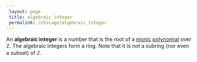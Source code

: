 ```yaml
---
 layout: page
 title: algebraic integer
 permalink: /chicago/algebraic_integer
---
```

An **algebraic integer** is a number that is the root of a [monic](https://mathgloss.github.io/MathGloss/chicago/monic) [polynomial](https://mathgloss.github.io/MathGloss/chicago/polynomial_ring) over $\mathbb Z$. The algebraic integers form a ring. Note that it is *not* a subring (nor even a subset) of $\mathbb Z$.